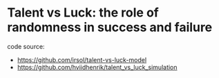 # Talent vs Luck: the role of randomness in success and failure

code source:
- https://github.com/irsol/talent-vs-luck-model
- https://github.com/hviidhenrik/talent_vs_luck_simulation